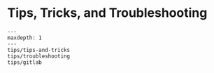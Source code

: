 # Tips, Tricks, and Troubleshooting

```{toctree}
---
maxdepth: 1
---
tips/tips-and-tricks
tips/troubleshooting
tips/gitlab
```

